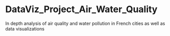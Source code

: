 # DataViz_Project_Air_Water_Quality
In depth analysis of air quality and water pollution in French cities as well as data visualizations
